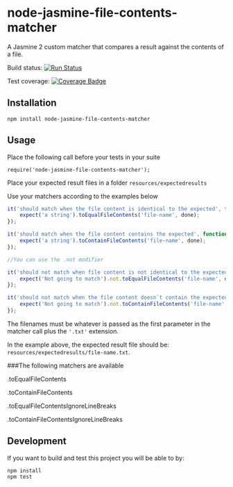 # node-jasmine-file-contents-matcher
A Jasmine 2 custom matcher that compares a result against the contents of a file.

Build status: [![Run Status](https://api.shippable.com/projects/5c241f57c05bae0700ce9a01/badge?branch=master)](https://api.shippable.com/projects/5c241f57c05bae0700ce9a01/badge?branch=master)

Test coverage: [![Coverage Badge](https://api.shippable.com/projects/5c241f57c05bae0700ce9a01/coverageBadge?branch=master)](https://api.shippable.com/projects/5c241f57c05bae0700ce9a01/coverageBadge?branch=master)

## Installation
`npm install node-jasmine-file-contents-matcher`

## Usage
Place the following call before your tests in your suite
```
require('node-jasmine-file-contents-matcher');
```

Place your expected result files in a folder `resources/expectedresults`

Use your matchers according to the examples below
```javascript
it('should match when the file content is identical to the expected', function (done) {
    expect('a string').toEqualFileContents('file-name', done);
});

it('should match when the file content contains the expected', function (done) {
    expect('a string').toContainFileContents('file-name', done);
});

//You can use the .not modifier

it('should not match when file content is not identical to the expected', function(done) {
    expect('Not going to match').not.toEqualFileContents('file-name', done);
});

it('should not match when the file content doesn`t contain the expected', function (done) {
    expect('Not going to match').not.toContainFileContents('file-name', done);
});
```

The filenames must be whatever is passed as the first parameter in the matcher call plus the `'.txt'` extension.

In the example above, the expected result file should be: `resources/expectedresults/file-name.txt`.

###The following matchers are available

.toEqualFileContents

.toContainFileContents

.toEqualFileContentsIgnoreLineBreaks

.toContainFileContentsIgnoreLineBreaks


## Development
If you want to build and test this project you will be able to by:
```
npm install
npm test
```
